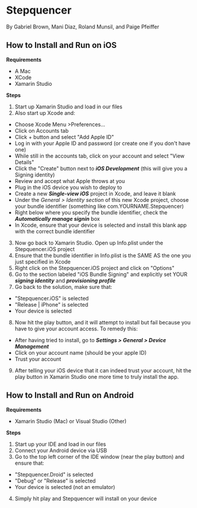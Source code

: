 # Stepquencer
By Gabriel Brown, Mani Diaz, Roland Munsil, and Paige Pfeiffer

## How to Install and Run on iOS

**Requirements**
- A Mac
- XCode
- Xamarin Studio

**Steps**
1) Start up Xamarin Studio and load in our files
2) Also start up Xcode and:
  - Choose Xcode Menu >Preferences... 
  - Click on Accounts tab
  - Click + button and select "Add Apple ID"
  - Log in with your Apple ID and password (or create one if you don't have one)
  - While still in the accounts tab, click on your account and select "View Details"
  - Click the "Create" button next to **_iOS Development_** (this will give you a Signing identity)
  - Review and accept what Apple throws at you
  - Plug in the iOS device you wish to deploy to 
  - Create a new **_Single-view iOS_** project in Xcode, and leave it blank
  - Under the *General > Identity section* of this new Xcode project, choose your bundle identifier 
  (something like com.YOURNAME.Stepquencer)
  - Right below where you specify the bundle identifier, check the **_Automatically manage signin_** box
  - In Xcode, ensure that your device is selected and install this blank app with the correct bundle identifier
3) Now go back to Xamarin Studio. Open up Info.plist under the Stepquencer.iOS project
4) Ensure that the bundle identifier in Info.plist is the SAME AS the one you just specified in Xcode
5) Right click on the Stepquencer.iOS project and click on "Options"
6) Go to the section labeled "iOS Bundle Signing" and explicitly set YOUR **_signing identity_** and **_provisioning profile_**
7) Go back to the solution, make sure that:
  - "Stepquencer.iOS" is selected
  - "Release | iPhone" is selected
  - Your device is selected
8) Now hit the play button, and it will attempt to install but fail because you have to give your account access.
To remedy this:
  - After having tried to install, go to **_Settings > General > Device Management_**
  - Click on your account name (should be your apple ID)
  - Trust your account
9) After telling your iOS device that it can indeed trust your account, hit the play button in Xamarin Studio one more 
time to truly install the app.


## How to Install and Run on Android

**Requirements**
- Xamarin Studio (Mac) or Visual Studio (Other)

**Steps**
1) Start up your IDE and load in our files
2) Connect your Android device via USB
3) Go to the top left corner of the IDE window (near the play button) and ensure that:
  - "Stepquencer.Droid" is selected
  - "Debug" or "Release" is selected
  - Your device is selected (not an emulator)
4) Simply hit play and Stepquencer will install on your device
  
